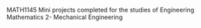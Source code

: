 MATH1145
Mini projects completed for the studies of Engineering Mathematics 2- Mechanical Engineering 
